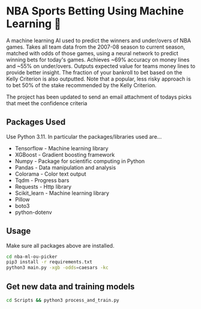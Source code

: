 # NBA Sports Betting Using Machine Learning 🏀

A machine learning AI used to predict the winners and under/overs of NBA games. Takes all team data from the 2007-08 season to current season, matched with odds of those games, using a neural network to predict winning bets for today's games. Achieves ~69% accuracy on money lines and ~55% on under/overs. Outputs expected value for teams money lines to provide better insight. The fraction of your bankroll to bet based on the Kelly Criterion is also outputted. Note that a popular, less risky approach is to bet 50% of the stake recommended by the Kelly Criterion.

The project has been updated to send an email attachment of todays picks that meet the confidence criteria

## Packages Used

Use Python 3.11. In particular the packages/libraries used are...

- Tensorflow - Machine learning library
- XGBoost - Gradient boosting framework
- Numpy - Package for scientific computing in Python
- Pandas - Data manipulation and analysis
- Colorama - Color text output
- Tqdm - Progress bars
- Requests - Http library
- Scikit_learn - Machine learning library
- Pillow
- boto3
- python-dotenv

## Usage

Make sure all packages above are installed.

```bash
cd nba-ml-ou-picker
pip3 install -r requirements.txt
python3 main.py -xgb -odds=caesars -kc
```

## Get new data and training models

```bash
cd Scripts && python3 process_and_train.py
```

